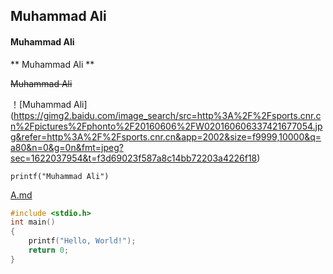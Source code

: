 ## Muhammad Ali

####  Muhammad Ali

** Muhammad Ali **

~~Muhammad Ali~~



！[Muhammad Ali]
(https://gimg2.baidu.com/image_search/src=http%3A%2F%2Fsports.cnr.cn%2Fpictures%2Fphonto%2F20160606%2FW020160606337421677054.jpg&refer=http%3A%2F%2Fsports.cnr.cn&app=2002&size=f9999,10000&q=a80&n=0&g=0n&fmt=jpeg?sec=1622037954&t=f3d69023f587a8c14bb72203a4226f18)



```printf("Muhammad Ali")```



[A.md](https://github.com/BianBaCiRen/BC1/blob/main/A.md)




```cpp
#include <stdio.h>
int main()
{
    printf("Hello, World!");
    return 0;
}
```
